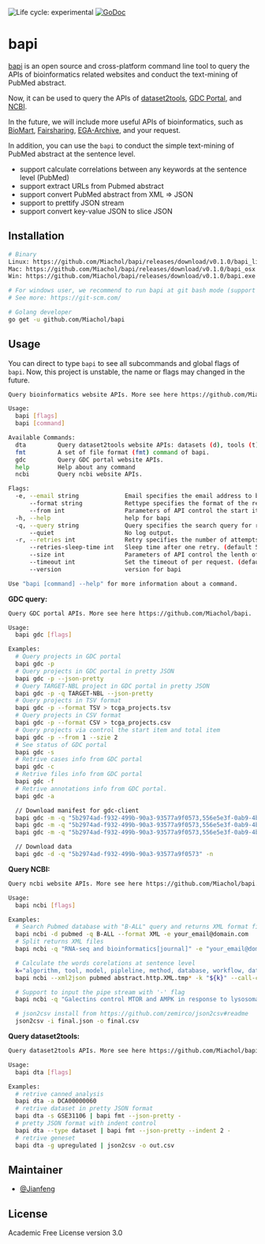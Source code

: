<img src="https://img.shields.io/badge/lifecycle-experimental-orange.svg" alt="Life cycle: experimental"> [![GoDoc](https://godoc.org/github.com/Miachol/bapi?status.svg)](https://godoc.org/github.com/Miachol/bapi)

# bapi

[bapi](https://github.cmo/Miachol/bapi) is an open source and cross-platform command line tool to query the APIs of bioinformatics related websites and conduct the text-mining of PubMed abstract.

Now, it can be used to query the APIs of [dataset2tools](http://amp.pharm.mssm.edu/datasets2tools/search), [GDC Portal](https://portal.gdc.cancer.gov/), and [NCBI](https://www.ncbi.nlm.nih.gov/).

In the future, we will include more useful APIs of bioinformatics, such as [BioMart](http://www.biomart.org/), [Fairsharing](https://fairsharing.org/), [EGA-Archive](https://ega-archive.org/), and your request.

In addition, you can use the `bapi` to conduct the simple text-mining of PubMed abstract at the sentence level.

- support calculate correlations between any keywords at the sentence level (PubMed)
- support extract URLs from Pubmed abstract
- support convert PubMed abstract from XML => JSON
- support to prettify JSON stream
- support convert key-value JSON to slice JSON

## Installation

```bash
# Binary
Linux: https://github.com/Miachol/bapi/releases/download/v0.1.0/bapi_linux64
Mac: https://github.com/Miachol/bapi/releases/download/v0.1.0/bapi_osx
Win: https://github.com/Miachol/bapi/releases/download/v0.1.0/bapi.exe

# For windows user, we recommend to run bapi at git bash mode (support awk and other GNU tools)
# See more: https://git-scm.com/

# Golang developer
go get -u github.com/Miachol/bapi
```

## Usage

You can direct to type `bapi` to see all subcommands and global flags of `bapi`. Now, this project is unstable, the name or flags may changed in the future.

```bash
Query bioinformatics website APIs. More see here https://github.com/Miachol/bapi.

Usage:
  bapi [flags]
  bapi [command]

Available Commands:
  dta         Query dataset2tools website APIs: datasets (d), tools (t), and canned analysis (a).
  fmt         A set of file format (fmt) command of bapi.
  gdc         Query GDC portal website APIs.
  help        Help about any command
  ncbi        Query ncbi website APIs.

Flags:
  -e, --email string             Email specifies the email address to be sent to the server (NCBI website is required). (default "your_email@domain.com")
      --format string            Rettype specifies the format of the returned data (CSV, TSV, JSON for gdc; XML/TEXT for ncbi).
      --from int                 Parameters of API control the start item of retrived data. (default -1)
  -h, --help                     help for bapi
  -q, --query string             Query specifies the search query for record retrieval (required).
      --quiet                    No log output.
  -r, --retries int              Retry specifies the number of attempts to retrieve the data. (default 5)
      --retries-sleep-time int   Sleep time after one retry. (default 5)
      --size int                 Parameters of API control the lenth of retrived data. Default is auto determined. (default -1)
      --timeout int              Set the timeout of per request. (default 35)
      --version                  version for bapi

Use "bapi [command] --help" for more information about a command.
```

**GDC query:**

```bash
Query GDC portal APIs. More see here https://github.com/Miachol/bapi.

Usage:
  bapi gdc [flags]

Examples:
  # Query projects in GDC portal
  bapi gdc -p
  # Query projects in GDC portal in pretty JSON
  bapi gdc -p --json-pretty
  # Query TARGET-NBL project in GDC portal in pretty JSON
  bapi gdc -p -q TARGET-NBL --json-pretty
  # Query projects in TSV format
  bapi gdc -p --format TSV > tcga_projects.tsv
  # Query projects in CSV format
  bapi gdc -p --format CSV > tcga_projects.csv
  # Query projects via control the start item and total item
  bapi gdc -p --from 1 --szie 2
  # See status of GDC portal
  bapi gdc -s
  # Retrive cases info from GDC portal
  bapi gdc -c
  # Retrive files info from GDC portal
  bapi gdc -f
  # Retrive annotations info from GDC portal. 
  bapi gdc -a

  // Download manifest for gdc-client
  bapi gdc -m -q "5b2974ad-f932-499b-90a3-93577a9f0573,556e5e3f-0ab9-4b6c-aa62-c42f6a6cf20c" -o my_manifest.txt
  bapi gdc -m -q "5b2974ad-f932-499b-90a3-93577a9f0573,556e5e3f-0ab9-4b6c-aa62-c42f6a6cf20c" > my_manifest.txt
  bapi gdc -m -q "5b2974ad-f932-499b-90a3-93577a9f0573,556e5e3f-0ab9-4b6c-aa62-c42f6a6cf20c" -n

  // Download data
  bapi gdc -d -q "5b2974ad-f932-499b-90a3-93577a9f0573" -n
```

**Query NCBI:**

```bash
Query ncbi website APIs. More see here https://github.com/Miachol/bapi.

Usage:
  bapi ncbi [flags]

Examples:
  # Search Pubmed database with "B-ALL" query and returns XML format file
  bapi ncbi -d pubmed -q B-ALL --format XML -e your_email@domain.com
  # Split returns XML files
  bapi ncbi -q "RNA-seq and bioinformatics[journal]" -e "your_email@domain.com" -m 100 | awk '/<[?]xml version="1.0" [?]>/{close(f); f="abstract.http.XML.tmp" ++c;next} {print>f;}'

  # Calculate the words corelations at sentence level
  k="algorithm, tool, model, pipleline, method, database, workflow, dataset, bioinformatics, sequencing, http, github.com, gitlab.com, bitbucket.org, RNA-Seq, DNA, profile, landscape"
  bapi ncbi --xml2json pubmed abstract.http.XML.tmp* -k "${k}" --call-cor | sed 's;}{;,;g' > final.json

  # Support to input the pipe stream with '-' flag
  bapi ncbi -q "Galectins control MTOR and AMPK in response to lysosomal damage to induce autophagy OR MTOR-independent autophagy induced by interrupted endoplasmic reticulum-mitochondrial Ca2+ communication: a dead end in cancer cells. OR The PARK10 gene USP24 is a negative regulator of autophagy and ULK1 protein stability OR Coordinate regulation of autophagy and the ubiquitin proteasome system by MTOR." | bapi ncbi --xml2json pubmed -k "MAPK, MTOR, autophagy" --call-cor - | sed 's;}{;,;g' | bapi fmt --json-to-slice - > final.json

  # json2csv install from https://github.com/zemirco/json2csv#readme
  json2csv -i final.json -o final.csv  

```

**Query dataset2tools:**

```bash
Query dataset2tools APIs. More see here https://github.com/Miachol/bapi.

Usage:
  bapi dta [flags]

Examples:
  # retrive canned_analysis
  bapi dta -a DCA00000060
  # retrive dataset in pretty JSON format
  bapi dta -s GSE31106 | bapi fmt --json-pretty -
  # pretty JSON format with indent control
  bapi dta --type dataset | bapi fmt --json-pretty --indent 2 -
  # retrive geneset
  bapi dta -g upregulated | json2csv -o out.csv
```

## Maintainer

- [@Jianfeng](https://github.com/Miachol)

## License

Academic Free License version 3.0
